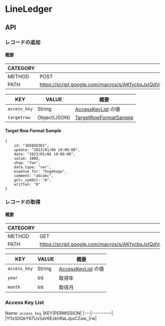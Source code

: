 # LineLedger
## API
### レコードの追加
#### 概要
|CATEGORY|VALUE|
|--------|-----|
|METHOD|POST|
|PATH|https://script.google.com/macros/s/AKfycbxJxIQdVcJu5IG4_uvmy0gRNaLeCtTn79WklEYZCcjLfGaUJT39EQU4QyjzK3p26AtY/exec|


|KEY|VALUE|概要|
|---|---|---|
|`access_key`|String|[AccessKeyList](#access-key-list) の値|
|`targetrow`|Object(JSON)|[TargetRowFormatSample](#target-row-format-sample)|

#### Target Row Format Sample
```
{
    id: "1HIQSD3D1",
    update: "2023/01/06 10:00:00",
    date: "2023/01/06 10:00:00",
    value: 1000,
    shop: "foo",
    data_type: "var",
    expense_for: "hogehoge",
    comment: "abcabc",
    gnlc_symbol: "A",
    written: "0"
}
```

### レコードの取得
#### 概要
|CATEGORY|VALUE|
|--------|-----|
|METHOD|GET|
|PATH|https://script.google.com/macros/s/AKfycbxJxIQdVcJu5IG4_uvmy0gRNaLeCtTn79WklEYZCcjLfGaUJT39EQU4QyjzK3p26AtY/exec|


|KEY|VALUE|概要|
|---|---|---|
|`access_key`|String|[AccessKeyList](#access-key-list) の値|
|`year`|Int|取得年|
|`month`|Int|取得月|

### Access Key List
Name: `access_key`
|KEY|PERMISSION|
|---|----------|
|Yl1zS0QkY67UxSaV6EzkhRaLJpsCZaw_|rw|